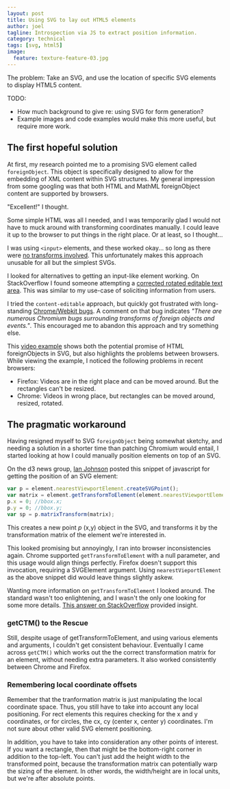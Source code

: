 ```yaml
---
layout: post
title: Using SVG to lay out HTML5 elements
author: joel
tagline: Introspection via JS to extract position information.
category: technical
tags: [svg, html5]
image:
  feature: texture-feature-03.jpg
---
```


The problem: Take an SVG, and use the location of specific SVG elements to display
HTML5 content.

TODO:

- How much background to give re: using SVG for form generation?
- Example images and code examples would make this more useful, but require more work.

## The first hopeful solution

At first, my research pointed me to a promising SVG element called
`foreignObject`. This object is specifically designed to allow for the
embedding of XML content within SVG structures. My general impression from
some googling was that both HTML and MathML foreignObject content are
supported by browsers.

"Excellent!" I thought.

Some simple HTML was all I needed, and I was
temporarily glad I would not have to muck around with transforming
coordinates manually.  I could leave it up to the browser to put things in the
right place. Or at least, so I thought...

I was using `<input>` elements, and these worked okay... so long as there were
[no transforms involved](http://code.google.com/p/chromium/issues/detail?id=116566).
This unfortunately makes this approach unusable for all but the simplest SVGs.

I looked for alternatives to getting an input-like element working. On
StackOverflow I found someone attempting a [corrected rotated editable text
area](http://stackoverflow.com/questions/12759527/multiline-editable-textarea-in-svg).
This was similar to my use-case of soliciting information from users.

I tried the `content-editable` approach, but quickly got frustrated with long-standing
[Chrome/Webkit bugs](https://bugs.webkit.org/show_bug.cgi?id=71819). A comment
on that bug indicates _"There are numerous Chromium bugs surrounding transforms
of foreign objects and events."_. This encouraged me to abandon this approach
and try something else.

This [video example](http://double.co.nz/video_test/video.svg) shows both the
potential promise of HTML foreignObjects in SVG, but also highlights the
problems between browsers. While viewing the example, I noticed the following
problems in recent browsers:

- Firefox: Videos are in the right place and can be moved around. But the rectangles can't be resized.
- Chrome: Videos in wrong place, but rectangles can be moved around, resized, rotated.

## The pragmatic workaround

Having resigned myself to SVG `foreignObject` being somewhat sketchy, and
needing a solution in a shorter time than patching Chromium would entail, I started looking at how I could
manually position elements on top of an SVG.

On the d3 news group, [Ian Johnson](http://enja.org) posted this snippet of
javascript for getting the position of an SVG element:

~~~ javascript
var p = element.nearestViewportElement.createSVGPoint();
var matrix = element.getTransformToElement(element.nearestViewportElement);
p.x = 0; //bbox.x;
p.y = 0; //bbox.y;
var sp = p.matrixTransform(matrix);
~~~

This creates a new point _p_ (x,y) object in the SVG, and transforms it by the transformation matrix of the element we're interested in.

This looked promising but annoyingly, I ran into browser inconsistencies again.
Chrome supported `getTransformToElement` with a null parameter, and this usage
would align things perfectly. Firefox doesn't support this invocation,
requiring a SVGElement argument.  Using `nearestVieportElement` as the above
snippet did would leave things slightly askew.

Wanting more information on `getTransformToElement` I looked around. The
standard wasn't too enlightening, and I wasn't the only one looking for some
more details. [This answer on StackOverflow](http://stackoverflow.com/a/6084322/272238) provided insight.

### getCTM() to the Rescue

Still, despite usage of getTransformToElement, and using various elements and
arguments, I couldn't get consistent behaviour. Eventually I came across
`getCTM()` which works out the the correct transformation matrix for an
element, without needing extra parameters. It also worked consistently between
Chrome and Firefox.

### Remembering local coordinate offsets

Remember that the tranformation matrix is just manipulating the local
coordinate space. Thus, you still have to take into account any local
positioning. For rect elements this requires checking for the x and
y coordinates, or for circles, the cx, cy (center x, center y) coordinates. I'm
not sure about other valid SVG element positioning.

In addition, you have to take into consideration any other points of interest.
If you want a rectangle, then that might be the bottom-right corner in addition
to the top-left. You can't just add the height width to the transformed point,
because the transformation matrix can potentially warp the sizing of the
element. In other words, the width/height are in local units, but we're
after absolute points.

